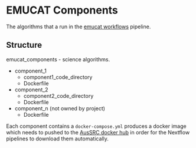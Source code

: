 # EMUCAT Components

The algorithms that a run in the [emucat workflows](https://github.com/ASKAP-EMUCat/emucat_workflows) pipeline. 

## Structure

emucat_components - science algorithms.
- component_1
    - component1_code_directory
    - Dockerfile
- component_2
    - component2_code_directory
    - Dockerfile
- component_n (not owned by project)
    - Dockerfile


Each component contains a `docker-compose.yml` produces a docker image which needs to pushed to the [AusSRC docker hub](https://hub.docker.com/orgs/aussrc/repositories) in order for the Nextflow pipelines to download them automatically.